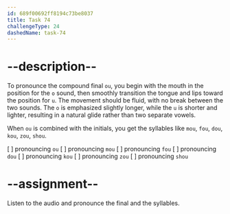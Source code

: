 ```yaml
---
id: 689f00692ff8194c73be8037
title: Task 74
challengeType: 24
dashedName: task-74
---
```


<!--SPEAKING-->

<!-- (Audio) A: ou, mou, fou, dou, kou, zou, shou -->

# --description--

To pronounce the compound final `ou`, you begin with the mouth in the position for the `o` sound, then smoothly transition the tongue and lips toward the position for `u`. The movement should be fluid, with no break between the two sounds. The `o` is emphasized slightly longer, while the `u` is shorter and lighter, resulting in a natural glide rather than two separate vowels.

When `ou` is combined with the initials, you get the syllables like `mou`, `fou`, `dou`, `kou`, `zou`, `shou`.

[ ] pronouncing `ou`
[ ] pronouncing `mou`
[ ] pronouncing `fou`
[ ] pronouncing `dou`
[ ] pronouncing `kou`
[ ] pronouncing `zou`
[ ] pronouncing `shou`

# --assignment--

Listen to the audio and pronounce the final and the syllables.
